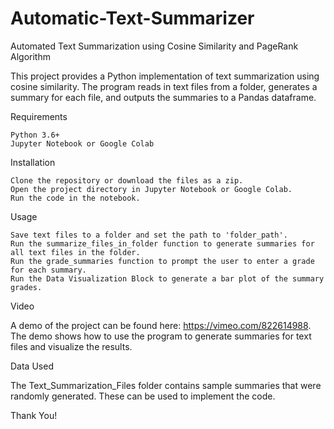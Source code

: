 # Automatic-Text-Summarizer
Automated Text Summarization using Cosine Similarity and PageRank Algorithm

This project provides a Python implementation of text summarization using cosine similarity. The program reads in text files from a folder, generates a summary for each file, and outputs the summaries to a Pandas dataframe.

Requirements

    Python 3.6+
    Jupyter Notebook or Google Colab

Installation

    Clone the repository or download the files as a zip.
    Open the project directory in Jupyter Notebook or Google Colab.
    Run the code in the notebook.

Usage

    Save text files to a folder and set the path to 'folder_path'.
    Run the summarize_files_in_folder function to generate summaries for all text files in the folder.
    Run the grade_summaries function to prompt the user to enter a grade for each summary.
    Run the Data Visualization Block to generate a bar plot of the summary grades.

Video

A demo of the project can be found here: https://vimeo.com/822614988. 
The demo shows how to use the program to generate summaries for text files and visualize the results.

Data Used

The Text_Summarization_Files folder contains sample summaries that were randomly generated. These can be used to implement the code.


Thank You!
